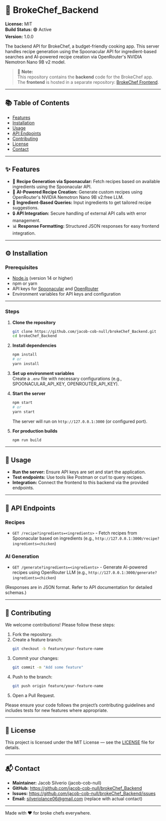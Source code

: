 # 🍳 BrokeChef_Backend

**License:** MIT  
**Build Status:** 🟢 Active  
**Version:** 1.0.0

The backend API for BrokeChef, a budget-friendly cooking app. This server handles recipe generation using the Spoonacular API for ingredient-based searches and AI-powered recipe creation via OpenRouter's NVIDIA Nemotron Nano 9B v2 model.

> 📝 **Note:**  
> This repository contains the **backend** code for the BrokeChef app.  
> The **frontend** is hosted in a separate repository: [BrokeChef Frontend](https://github.com/jacob-cob-null/brokeChef).

---

## 📚 Table of Contents
- [Features](#features)
- [Installation](#installation)
- [Usage](#usage)
- [API Endpoints](#api-endpoints)
- [Contributing](#contributing)
- [License](#license)
- [Contact](#contact)

---

## ✨ Features

- 🍲 **Recipe Generation via Spoonacular:** Fetch recipes based on available ingredients using the Spoonacular API.  
- 🤖 **AI-Powered Recipe Creation:** Generate custom recipes using OpenRouter's NVIDIA Nemotron Nano 9B v2:free LLM.  
- 🥒 **Ingredient-Based Queries:** Input ingredients to get tailored recipe suggestions.  
- 🔒 **API Integration:** Secure handling of external API calls with error management.  
- 📊 **Response Formatting:** Structured JSON responses for easy frontend integration.

---

## ⚙️ Installation

### **Prerequisites**
- [Node.js](https://nodejs.org/) (version 14 or higher)  
- npm or yarn  
- API keys for [Spoonacular](https://spoonacular.com/food-api) and [OpenRouter](https://openrouter.ai/)  
- Environment variables for API keys and configuration

---

### **Steps**

1. **Clone the repository**
   ```bash
   git clone https://github.com/jacob-cob-null/brokeChef_Backend.git
   cd brokeChef_Backend
   ```

2. **Install dependencies**
   ```bash
   npm install
   # or
   yarn install
   ```

3. **Set up environment variables**  
   Create a `.env` file with necessary configurations (e.g., SPOONACULAR_API_KEY, OPENROUTER_API_KEY).

4. **Start the server**
   ```bash
   npm start
   # or
   yarn start
   ```
   The server will run on `http://127.0.0.1:3000` (or configured port).

5. **For production builds**
   ```bash
   npm run build
   ```

---

## 🚀 Usage

- **Run the server:** Ensure API keys are set and start the application.
- **Test endpoints:** Use tools like Postman or curl to query recipes.
- **Integration:** Connect the frontend to this backend via the provided endpoints.

---

## 🧠 API Endpoints

### Recipes
- `GET /recipe?ingredients=<ingredients>` - Fetch recipes from Spoonacular based on ingredients (e.g., `http://127.0.0.1:3000/recipe?ingredients=chicken`)

### AI Generation
- `GET /generate?ingredients=<ingredients>` - Generate AI-powered recipes using OpenRouter LLM (e.g., `http://127.0.0.1:3000/generate?ingredients=chicken`)

(Responses are in JSON format. Refer to API documentation for detailed schemas.)

---

## 🤝 Contributing

We welcome contributions! Please follow these steps:

1. Fork the repository.
2. Create a feature branch:
   ```bash
   git checkout -b feature/your-feature-name
   ```
3. Commit your changes:
   ```bash
   git commit -m "Add some feature"
   ```
4. Push to the branch:
   ```bash
   git push origin feature/your-feature-name
   ```
5. Open a Pull Request.

Please ensure your code follows the project’s contributing guidelines and includes tests for new features where appropriate.

---

## 📄 License

This project is licensed under the MIT License — see the [LICENSE](LICENSE) file for details.

---

## 📬 Contact

- **Maintainer:** Jacob Silverio (jacob-cob-null)
- **GitHub:** https://github.com/jacob-cob-null/brokeChef_Backend
- **Issues:** https://github.com/jacob-cob-null/brokeChef_Backend/issues
- **Email:** silveriolance06@gmail.com (replace with actual contact)

---

Made with ❤️ for broke chefs everywhere.
